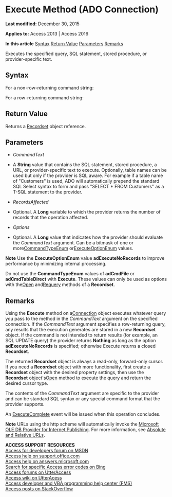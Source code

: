 
# Execute Method (ADO Connection)

 **Last modified:** December 30, 2015

**Applies to:** Access 2013 | Access 2016

 **In this article**
[Syntax](#sectionSection1)
[Return Value](#sectionSection2)
[Parameters](#sectionSection3)
[Remarks](#sectionSection4)



Executes the specified query, SQL statement, stored procedure, or provider-specific text.

## Syntax
<a name="sectionSection1"> </a>

For a non-row-returning command string:

For a row-returning command string:


## Return Value
<a name="sectionSection2"> </a>

Returns a [Recordset](http://msdn.microsoft.com/library/0f963bf8-f066-dc8a-b754-f427de712df1%28Office.15%29.aspx) object reference.


## Parameters
<a name="sectionSection3"> </a>


-  _CommandText_
    
- A  **String** value that contains the SQL statement, stored procedure, a URL, or provider-specific text to execute. Optionally, table names can be used but only if the provider is SQL aware. For example if a table name of "Customers" is used, ADO will automatically prepend the standard SQL Select syntax to form and pass "SELECT * FROM Customers" as a T-SQL statement to the provider.
    
-  _RecordsAffected_
    
- Optional. A  **Long** variable to which the provider returns the number of records that the operation affected.
    
-  _Options_
    
- Optional. A  **Long** value that indicates how the provider should evaluate the _CommandText_ argument. Can be a bitmask of one or more[CommandTypeEnum](http://msdn.microsoft.com/library/9ad8f155-88a0-00eb-2855-1e1a2a677437%28Office.15%29.aspx) or[ExecuteOptionEnum](http://msdn.microsoft.com/library/bd6d44a3-e471-7aa0-3e65-6775334de2ff%28Office.15%29.aspx) values.
    

 **Note**  Use the  **ExecuteOptionEnum** value **adExecuteNoRecords** to improve performance by minimizing internal processing.

Do not use the  **CommandTypeEnum** values of **adCmdFile** or **adCmdTableDirect** with **Execute**. These values can only be used as options with the[Open](http://msdn.microsoft.com/library/87ef19a4-28e1-dec7-ed33-4ae500b9c460%28Office.15%29.aspx) and[Requery](http://msdn.microsoft.com/library/1062d907-979f-020a-b2ed-94e11c0e7d08%28Office.15%29.aspx) methods of a **Recordset**.


## Remarks
<a name="sectionSection4"> </a>

Using the  **Execute** method on a[Connection](http://msdn.microsoft.com/library/c16023aa-0321-2513-ee71-255d6ffba03d%28Office.15%29.aspx) object executes whatever query you pass to the method in the _CommandText_ argument on the specified connection. If the _CommandText_ argument specifies a row-returning query, any results that the execution generates are stored in a new **Recordset** object. If the command is not intended to return results (for example, an SQL UPDATE query) the provider returns **Nothing** as long as the option **adExecuteNoRecords** is specified; otherwise Execute returns a closed **Recordset**.

The returned  **Recordset** object is always a read-only, forward-only cursor. If you need a **Recordset** object with more functionality, first create a **Recordset** object with the desired property settings, then use the **Recordset** object's[Open](http://msdn.microsoft.com/library/87ef19a4-28e1-dec7-ed33-4ae500b9c460%28Office.15%29.aspx) method to execute the query and return the desired cursor type.

The contents of the  _CommandText_ argument are specific to the provider and can be standard SQL syntax or any special command format that the provider supports.

An [ExecuteComplete](http://msdn.microsoft.com/library/47317d97-e373-32f4-9438-2dff46b8d367%28Office.15%29.aspx) event will be issued when this operation concludes.


 **Note**  URLs using the http scheme will automatically invoke the [Microsoft OLE DB Provider for Internet Publishing](http://msdn.microsoft.com/library/5d1e8db5-dabb-0914-e11e-e2eac72bfa77%28Office.15%29.aspx). For more information, see [Absolute and Relative URLs](http://msdn.microsoft.com/library/79a1f793-7154-1c13-7dfe-a1b8cd64e1ea%28Office.15%29.aspx).

 **ACCESS SUPPORT RESOURCES**<br>
[Access for developers forum on MSDN](https://social.msdn.microsoft.com/Forums/office/en-US/home?forum=accessdev)<br>
[Access help on support.office.com](https://support.office.com/search/results?query=Access)<br>
[Access help on answers.microsoft.com](http://answers.microsoft.com/en-us/office/forum/access?page=1&;tab=question&;status=all&;auth=1)<br>
[Search for specific Access error codes on Bing](http://www.bing.com/)<br>
[Access forums on UtterAccess](http://www.utteraccess.com/forum/index.php?act=idx)<br>
[Access wiki on UtterAcess](http://www.utteraccess.com/forum/index.php?act=idx)<br>
[Access developer and VBA programming help center (FMS)](http://www.fmsinc.com/MicrosoftAccess/developer/)<br>
[Access posts on StackOverflow](http://stackoverflow.com/questions/tagged/ms-access)
